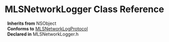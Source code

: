 # MLSNetworkLogger Class Reference

&nbsp;&nbsp;**Inherits from** NSObject  
&nbsp;&nbsp;**Conforms to** <a href="../Protocols/MLSNetworkLogProtocol.html">MLSNetworkLogProtocol</a>  
&nbsp;&nbsp;**Declared in** MLSNetworkLogger.h  

